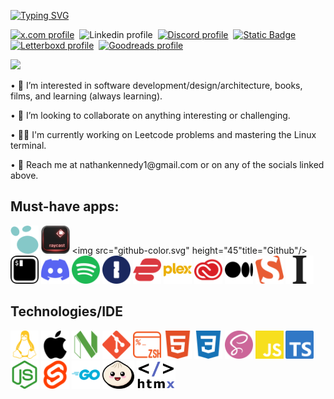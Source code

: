 <a href="https://git.io/typing-svg"><img src="https://readme-typing-svg.demolab.com?font=Helvetica&weight=500&size=32&duration=2000&pause=100&color=FF7E0B&random=false&width=435&lines=%40nathan-kennedy;Developer.;Designer." alt="Typing SVG" /></a>

<a target="_blank" href="https://twitter.com/Diissiidentt"><img src="https://img.shields.io/badge/x.com-grey?style=flat-square&logo=x&logoColor=white&link=https%3A%2F%2Ftwitter.com%2FDiissiidentt" title="x.com profile"/></a>  &nbsp;<img src="https://img.shields.io/badge/Linkedin-blue?style=flat-square&logo=Linkedin&logoColor=white" title="Linkedin profile"/>  &nbsp;<a target="_blank" href="https://www.discord.com/users/115246554062782465"><img src="https://img.shields.io/badge/Discord-green?style=flat-square&logo=Discord&logoColor=white&link=https%3A%2F%2Fdiscord.com%2Fusers%2F115246554062782465" title="Discord profile"/></a>  &nbsp;<a target="_blank" href="https://www.facebook.com/nate.kennedy.568/">![Static Badge](https://img.shields.io/badge/Facebook-blue?style=flat-square&logo=Facebook&logoColor=white&link=https%3A%2F%2Fwww.facebook.com%2Fnate.kennedy.568%2F)</a>  &nbsp;<a target="_blank" href="https://letterboxd.com/Dissident/"><img src="https://img.shields.io/badge/Letterboxd-orange?style=flat-square&logo=Letterboxd&lgreenlor=white&link=https%3A%2F%2Fletterboxd.com%2FDissident%2F" title="Letterboxd profile"/></a>  &nbsp;<a target="_blank" href="https://www.goodreads.com/user/show/98099414-nathan"><img src="https://img.shields.io/badge/Goodreads-blue?style=flat-square&logo=Goodreads&logoColor=white&link=https%3A%2F%2Fwww.goodreads.com%2Fuser%2Fshow%2F98099414-nathan" title="Goodreads profile"/></a>

<img src="https://ci3.googleusercontent.com/mail-sig/AIorK4x1Gev9bGziHjttr6Gr4Q0nN-XwoJifYnvWizEZtEl8x9Ox3qldpOkBMtUCynIyBPEIdeL_ADM">

<p>• 🎯 I’m interested in software development/design/architecture, books, films, and learning (always learning).</p>
<p>• 🤝 I’m looking to collaborate on anything interesting or challenging.</p>
<p>• 👨‍💻 I'm currently working on Leetcode problems and mastering the Linux terminal.</p>
<p>• 📨 Reach me at nathankennedy1@gmail.com or on any of the socials linked above.</p>

## Must-have apps:
<img src="logseq-color.svg" height="45" title="Logseq - opensource linked-notes app"/>&nbsp;<img src="Raycast_Logo.png" height="45" title="Raycast"/>&nbsp;<img src="github-color.svg" height="45"title="Github"/>&nbsp;<img src="iterm2-color.svg" height="45" title="iTerm2 and oh my zsh!"/>&nbsp;<img src="discord-color.svg" height="45" title="Discord"/>&nbsp;<img src="spotify-color.svg" height="45" title="Spotify"/>&nbsp;<img src="1password-color.svg" height="45" title="1password"/>&nbsp;<img src="expressvpn-color.svg" height="45" title="Express Vpn"/>&nbsp;<img src="plex-color.svg" height="45" title="Plex"/>&nbsp;<img src="adobecreativecloud-color.svg" height="45" title="Adobe Creative Cloud Suite"/>&nbsp;<img src="medium-color.svg" height="45" title="Medium.com"/>&nbsp;<img src="smashingmagazine-color.svg" height="45" title="SmashingMagazine.com"/>&nbsp;<img src="instapaper-color.svg" height="45" title="Instapaper"/>

## Technologies/IDE
<img src="linux-color.svg" height="45" title="Linux"/>&nbsp;<img src="apple-color.svg" height="45" title="Apple MacBook Pro M1"/>&nbsp;<img src="neovim-color.svg" height="45" title="Neovim"/>&nbsp;<img src="git-color.svg" height="45" title="Git"/>&nbsp;<img src="zsh-color.svg" height="45" title="Zsh shell"/>&nbsp;<img src="html5-color.svg" height="45" title="HTML5"/>&nbsp;<img src="css3-color.svg" height="45" title="CSS3"/>&nbsp;<img src="sass-color.svg" height="45" title="SASS"/>&nbsp;<img src="javascript-color.svg" height="45" title="Javascript ES21"/>&nbsp;<img src="typescript-color.svg" height="45" title="Typescript"/>&nbsp;<img src="nodedotjs-color.svg" height="45" title="Node.js"/>&nbsp;<img src="svelte-color.svg" height="45" title="Svelte and Sveltekit"/>&nbsp;<img src="go-color.svg" height="45" title="GO"/>&nbsp;<img src="bun.png" height="45" title="Bun"/>&nbsp;<img src="htmx-color.png" height="45" title="</>htmx"/>


<!---
nathan-kennedy/nathan-kennedy is a ✨ special ✨ repository because its `README.md` (this file) appears on your GitHub profile.
You can click the Preview link to take a look at your changes.
--->
